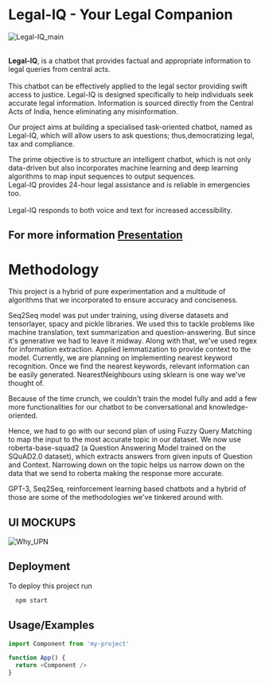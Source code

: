 # Legal-IQ - Your Legal Companion

![Legal-IQ_main](https://github.com/sudo-logic/Project-Legal-IQ/blob/main/forgithub.png)

<br/>**Legal-IQ**, is a chatbot that provides factual and appropriate information to legal queries from central acts. 
<br/>
<br/>This chatbot can be effectively applied to the legal sector providing swift access to justice. Legal-IQ is designed specifically to help individuals seek accurate legal information. Information is sourced directly from the Central Acts of India, hence eliminating any misinformation.

Our project aims at building a specialised task-oriented chatbot, named as Legal-IQ, which will allow users to ask questions; thus,democratizing legal, tax and compliance. 

The prime objective is to structure an intelligent chatbot, which is not only data-driven but also incorporates machine learning and deep learning algorithms to map input sequences to output sequences.
<br/>Legal-IQ provides 24-hour legal assistance and is reliable in emergencies too.
<br/>
<br/>Legal-IQ responds to both voice and text for increased accessibility.

## For more information [Presentation](https://pitch.com/public/9c74e7cd-dc0f-4d6a-8659-0bdcf709b1fd)

# Methodology
This project is a hybrid of pure experimentation and a multitude of algorithms that we incorporated to ensure accuracy and conciseness.

Seq2Seq model was put under training, using diverse datasets and tensorlayer, spacy and pickle libraries. We used this to tackle problems like machine translation, text summarization and question-answering. But since it's generative we had to leave it midway. 
Along with that, we've used regex for information extraction. Applied lemmatization to provide context to the model. Currently, we are planning on implementing nearest keyword recognition. Once we find the nearest keywords, relevant information can be easily generated.  NearestNeighbours using sklearn is one way we've thought of.

Because of the time crunch, we couldn't train the model fully and add a few more functionalities for our chatbot to be conversational and knowledge-oriented.

Hence, we had to go with our second plan of using Fuzzy Query Matching to map the input to the most accurate topic in our dataset.
We now use roberta-base-squad2 (a Question Answering Model trained on the SQuAD2.0 dataset), which extracts answers from given inputs of Question and Context. Narrowing down on the topic helps us narrow down on the data that we send to roberta making the response more accurate.

GPT-3, Seq2Seq, reinforcement learning based chatbots and a hybrid of those are some of the methodologies we've tinkered around with.


## UI MOCKUPS
![Why_UPN](https://github.com/sudo-logic/Project-Legal-IQ/blob/main/UI_Mockup.png)

## Deployment

To deploy this project run

```bash
  npm start
```


 


## Usage/Examples

```javascript
import Component from 'my-project'

function App() {
  return <Component />
}
```
